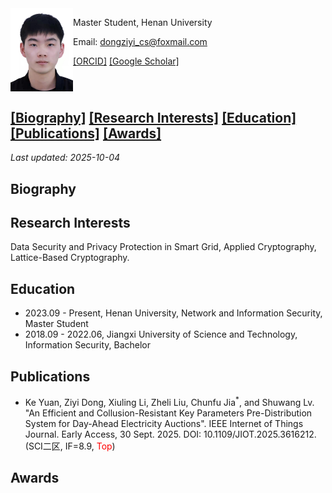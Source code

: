 <img src="photo.jpg" width="100" align="left">

Master Student, Henan University

Email: dongziyi_cs@foxmail.com

[[ORCID]](https://orcid.org/0009-0003-5180-0200) [[Google Scholar]](https://scholar.google.com/citations?user=_IEAuEkAAAAJ&hl=zh-CN&oi=sra)

<br clear="left"/>

## [[Biography]](#Biography) [[Research Interests]](#ResearchInterests) [[Education]](#Education) [[Publications]](#Publications) [[Awards]](#Awards)
*Last updated: 2025-10-04*

<span id="Biography"></span>
## Biography


<span id="ResearchInterests"></span>
## Research Interests
Data Security and Privacy Protection in Smart Grid, Applied Cryptography, Lattice-Based Cryptography.

<span id="Education"></span>
## Education


- 2023.09 - Present, Henan University, Network and Information Security, Master Student
- 2018.09 - 2022.06, Jiangxi University of Science and Technology, Information Security, Bachelor


<span id="Publications"></span>
## Publications
- Ke Yuan, Ziyi Dong, Xiuling Li, Zheli Liu, Chunfu Jia<sup>*</sup>, and Shuwang Lv. "An Efficient and Collusion-Resistant Key Parameters Pre-Distribution System for Day-Ahead Electricity Auctions". IEEE Internet of Things Journal. Early Access, 30 Sept. 2025. DOI: 10.1109/JIOT.2025.3616212. (SCI二区, IF=8.9, <span style="color: red;">Top</span>)


<span id="Awards"></span>
## Awards


